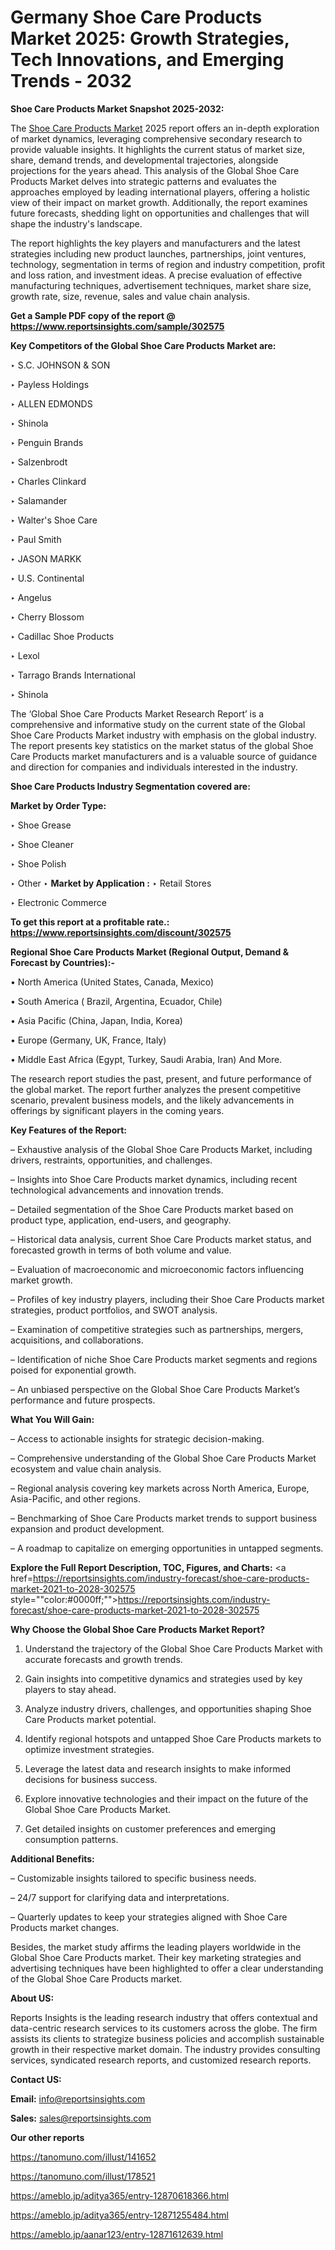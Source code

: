 # Germany Shoe Care Products Market 2025: Growth Strategies, Tech Innovations, and Emerging Trends - 2032

<strong>Shoe Care Products Market Snapshot 2025-2032:</strong>

The <a href=https://www.reportsinsights.com/sample/302575>Shoe Care Products Market</a> 2025 report offers an in-depth exploration of market dynamics, leveraging comprehensive secondary research to provide valuable insights. It highlights the current status of market size, share, demand trends, and developmental trajectories, alongside projections for the years ahead. This analysis of the Global Shoe Care Products Market delves into strategic patterns and evaluates the approaches employed by leading international players, offering a holistic view of their impact on market growth. Additionally, the report examines future forecasts, shedding light on opportunities and challenges that will shape the industry's landscape.

The report highlights the key players and manufacturers and the latest strategies including new product launches, partnerships, joint ventures, technology, segmentation in terms of region and industry competition, profit and loss ration, and investment ideas. A precise evaluation of effective manufacturing techniques, advertisement techniques, market share size, growth rate, size, revenue, sales and value chain analysis.

<strong>Get a Sample PDF copy of the report @ <a href=https://www.reportsinsights.com/sample/302575 style=color:#0000ff;>https://www.reportsinsights.com/sample/302575</a></strong>

<strong>Key Competitors of the Global Shoe Care Products Market are:</strong>

‣ S.C. JOHNSON & SON

‣ Payless Holdings

‣ ALLEN EDMONDS

‣ Shinola

‣ Penguin Brands

‣ Salzenbrodt

‣ Charles Clinkard

‣ Salamander

‣ Walter's Shoe Care

‣ Paul Smith

‣ JASON MARKK

‣ U.S. Continental

‣ Angelus

‣ Cherry Blossom

‣ Cadillac Shoe Products

‣ Lexol

‣ Tarrago Brands International

‣ Shinola

The ‘Global Shoe Care Products Market Research Report’ is a comprehensive and informative study on the current state of the Global Shoe Care Products Market industry with emphasis on the global industry. The report presents key statistics on the market status of the global Shoe Care Products market manufacturers and is a valuable source of guidance and direction for companies and individuals interested in the industry.

<strong>Shoe Care Products Industry Segmentation covered are:</strong>

<strong>Market by Order Type: </strong>

‣ Shoe Grease

‣ Shoe Cleaner

‣ Shoe Polish

‣ Other
‣ 
<strong>Market by Application :</strong>
‣ Retail Stores

‣ Electronic Commerce

<strong>To get this report at a profitable rate.: <a href=https://www.reportsinsights.com/discount/302575 style=color:#0000ff;>https://www.reportsinsights.com/discount/302575</a></strong>

<strong>Regional Shoe Care Products Market (Regional Output, Demand &amp; Forecast by Countries):-</strong>

• North America (United States, Canada, Mexico)

• South America ( Brazil, Argentina, Ecuador, Chile)

• Asia Pacific (China, Japan, India, Korea)

• Europe (Germany, UK, France, Italy)

• Middle East Africa (Egypt, Turkey, Saudi Arabia, Iran) And More.

The research report studies the past, present, and future performance of the global market. The report further analyzes the present competitive scenario, prevalent business models, and the likely advancements in offerings by significant players in the coming years.

<strong>Key Features of the Report:</strong>

– Exhaustive analysis of the Global Shoe Care Products Market, including drivers, restraints, opportunities, and challenges.

– Insights into Shoe Care Products market dynamics, including recent technological advancements and innovation trends.

– Detailed segmentation of the Shoe Care Products market based on product type, application, end-users, and geography.

– Historical data analysis, current Shoe Care Products market status, and forecasted growth in terms of both volume and value.

– Evaluation of macroeconomic and microeconomic factors influencing market growth.

– Profiles of key industry players, including their Shoe Care Products market strategies, product portfolios, and SWOT analysis.

– Examination of competitive strategies such as partnerships, mergers, acquisitions, and collaborations.

– Identification of niche Shoe Care Products market segments and regions poised for exponential growth.

– An unbiased perspective on the Global Shoe Care Products Market’s performance and future prospects.

<strong>What You Will Gain:</strong>

– Access to actionable insights for strategic decision-making.

– Comprehensive understanding of the Global Shoe Care Products Market ecosystem and value chain analysis.

– Regional analysis covering key markets across North America, Europe, Asia-Pacific, and other regions.

– Benchmarking of Shoe Care Products market trends to support business expansion and product development.

– A roadmap to capitalize on emerging opportunities in untapped segments.

<strong>Explore the Full Report Description, TOC, Figures, and Charts:</strong>
<a href=https://reportsinsights.com/industry-forecast/shoe-care-products-market-2021-to-2028-302575 style=""color:#0000ff;"">https://reportsinsights.com/industry-forecast/shoe-care-products-market-2021-to-2028-302575</a>

<strong>Why Choose the Global Shoe Care Products Market Report?</strong>

1. Understand the trajectory of the Global Shoe Care Products Market with accurate forecasts and growth trends.

2. Gain insights into competitive dynamics and strategies used by key players to stay ahead.

3. Analyze industry drivers, challenges, and opportunities shaping Shoe Care Products market potential.

4. Identify regional hotspots and untapped Shoe Care Products markets to optimize investment strategies.

5. Leverage the latest data and research insights to make informed decisions for business success.

6. Explore innovative technologies and their impact on the future of the Global Shoe Care Products Market.

7. Get detailed insights on customer preferences and emerging consumption patterns.

<strong>Additional Benefits:</strong>

– Customizable insights tailored to specific business needs.

– 24/7 support for clarifying data and interpretations.

– Quarterly updates to keep your strategies aligned with Shoe Care Products market changes.

Besides, the market study affirms the leading players worldwide in the Global Shoe Care Products market. Their key marketing strategies and advertising techniques have been highlighted to offer a clear understanding of the Global Shoe Care Products market.

<strong><strong>About US</strong>:</strong>

Reports Insights is the leading research industry that offers contextual and data-centric research services to its customers across the globe. The firm assists its clients to strategize business policies and accomplish sustainable growth in their respective market domain. The industry provides consulting services, syndicated research reports, and customized research reports.

<strong>Contact US:</strong>

<p class=><b>Email:</b> <a href=mailto:info@reportsinsights.com>info@reportsinsights.com</a></p>
<p class=><b>Sales:</b> <a href=mailto:sales@reportsinsights.com>sales@reportsinsights.com</a></p>

<strong>Our other reports</strong>

<a href=https://tanomuno.com/illust/141652>https://tanomuno.com/illust/141652</a>

<a href=https://tanomuno.com/illust/178521>https://tanomuno.com/illust/178521</a>

<a href=https://ameblo.jp/aditya365/entry-12870618366.html>https://ameblo.jp/aditya365/entry-12870618366.html</a>

<a href=https://ameblo.jp/aditya365/entry-12871255484.html>https://ameblo.jp/aditya365/entry-12871255484.html</a>

<a href=https://ameblo.jp/aanar123/entry-12871612639.html>https://ameblo.jp/aanar123/entry-12871612639.html</a>
